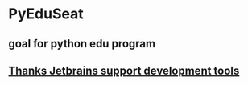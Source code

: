 # PyEduSeat
## goal for python edu program
<h2><a href="https://www.jetbrains.com/">Thanks Jetbrains support development tools</a></h2>
